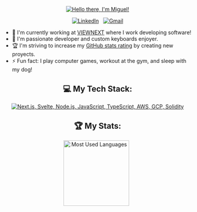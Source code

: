 <div align="center">

[![Hello there, I'm Miguel!](assets/header3.gif)](https://github.com/MVCx9/)

[![LinkedIn](https://skillicons.dev/icons?i=linkedin)](www.linkedin.com/in/miguel-valadez-cano/) &nbsp;
[![Gmail](https://skillicons.dev/icons?i=gmail)](mailto:miguelvdezc@gmail.com?subject=Hello%20Miguel,%20From%20Github)

</div>

- 🔭 I'm currently working at [VIEWNEXT](https://www.linkedin.com/company/viewnext/) where I work developing software!
- 🌱 I'm passionate developer and custom keyboards enjoyer.
- 🏆 I'm striving to increase my [GitHub stats rating](#🏆-my-stats) by creating new proyects.
- ⚡ Fun fact: I play computer games, workout at the gym, and sleep with my dog!

<div align="center">

## 💻 My Tech Stack:

[![Next.js, Svelte, Node.js, JavaScript, TypeScript, AWS, GCP, Solidity](https://skillicons.dev/icons?i=next,svelte,nodejs,js,ts,aws,gcp,solidity)](https://skillicons.dev)

## 🏆 My Stats:

<p>
    <img height=175 alt="Most Used Languages" src="https://github-readme-stats.vercel.app/api/top-langs/?username=MVCx9&layout=compact&theme=dark" />&nbsp;&nbsp;
</p>

</div>
